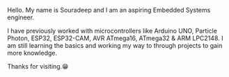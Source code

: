 <!---
Souradeep-Zidane/Souradeep-Zidane is a ✨ special ✨ repository because its `README.md` (this file) appears on your GitHub profile.
You can click the Preview link to take a look at your changes.
--->

Hello. My name is Souradeep and I am an aspiring Embedded Systems engineer.

I have previously worked with microcontrollers like Arduino UNO, Particle Photon, ESP32, ESP32-CAM, AVR ATmega16, ATmega32 & ARM LPC2148. 
I am still learning the basics and working my way to through projects to gain more knowledge. 

Thanks for visiting.😁
